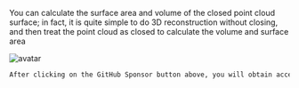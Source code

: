  You can calculate the surface area and volume of the closed point cloud surface; in fact, it is quite simple to do 3D reconstruction without closing, and then treat the point cloud as closed to calculate the volume and surface area 

 ![avatar]( 35a375429a4f460095aadb429426d5b0.png) 

  ```python  
After clicking on the GitHub Sponsor button above, you will obtain access permissions to my private code repository ( https://github.com/slowlon/my_code_bar ) to view this blog code. By searching the code number of this blog, you can find the code you need, code number is: 2024020309574687991
  ```  
